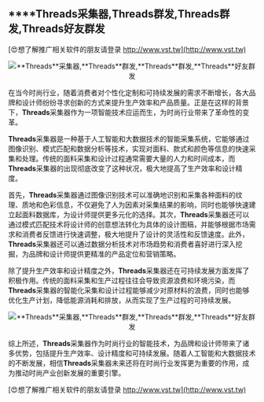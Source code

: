## ****Threads**采集器,**Threads**群发,**Threads**群发,**Threads**好友群发**

[😍想了解推广相关软件的朋友请登录 http://www.vst.tw](http://www.vst.tw)

 <center><img src="https://vst.tw/MP4/tuiguang/png/2.png" alt="**Threads**采集器,**Threads**群发,**Threads**群发,**Threads**好友群发"></center>

在当今时尚行业，随着消费者对个性化定制和可持续发展的需求不断增长，各大品牌和设计师纷纷寻求创新的方式来提升生产效率和产品质量。正是在这样的背景下，**Threads**采集器作为一项智能技术应运而生，为时尚行业带来了革命性的变革。

**Threads**采集器是一种基于人工智能和大数据技术的智能采集系统，它能够通过图像识别、模式匹配和数据分析等技术，实现对面料、款式和颜色等信息的快速采集和处理。传统的面料采集和设计过程通常需要大量的人力和时间成本，而**Threads**采集器的出现彻底改变了这种状况，极大地提高了生产效率和设计精度。

首先，**Threads**采集器通过图像识别技术可以准确地识别和采集各种面料的纹理、质地和色彩信息，不仅避免了人为因素对采集结果的影响，同时也能够快速建立起面料数据库，为设计师提供更多元化的选择。其次，**Threads**采集器还可以通过模式匹配技术将设计师的创意想法转化为具体的设计图稿，并能够根据市场需求和消费者反馈进行快速调整，极大地提升了设计的灵活性和反馈速度。此外，**Threads**采集器还可以通过数据分析技术对市场趋势和消费者喜好进行深入挖掘，为品牌和设计师提供更精准的产品定位和营销策略。

除了提升生产效率和设计精度之外，**Threads**采集器还在可持续发展方面发挥了积极作用。传统的面料采集和生产过程往往会导致资源浪费和环境污染，而**Threads**采集器的智能化采集和设计过程能够减少对原材料的浪费，同时也能够优化生产计划，降低能源消耗和排放，从而实现了生产过程的可持续发展。

 <center><img src="https://vst.tw/MP4/tuiguang/png/4.png" alt="**Threads**采集器,**Threads**群发,**Threads**群发,**Threads**好友群发"></center>

综上所述，**Threads**采集器作为时尚行业的智能技术，为品牌和设计师带来了诸多优势，包括提升生产效率、设计精度和可持续发展。随着人工智能和大数据技术的不断发展，相信**Threads**采集器未来还将在时尚行业发挥更为重要的作用，成为推动时尚产业创新发展的重要引擎。

[😍想了解推广相关软件的朋友请登录 http://www.vst.tw](http://www.vst.tw)



